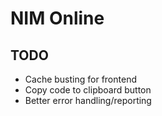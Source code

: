 # NIM Online

## TODO

- Cache busting for frontend
- Copy code to clipboard button
- Better error handling/reporting

